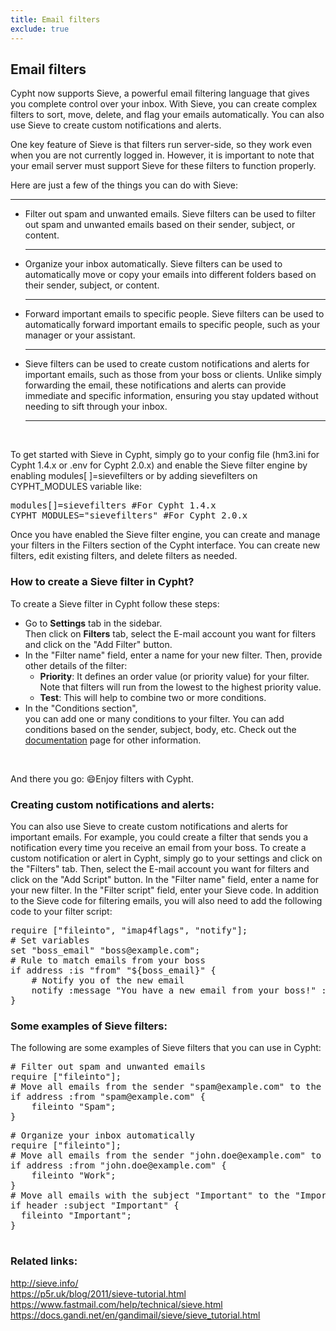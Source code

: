 ```yaml
---
title: Email filters
exclude: true
---
```

<h2>Email filters</h2>
<p>Cypht now supports Sieve, a powerful email filtering language that gives you complete control over your inbox. With
    Sieve, you can create complex filters to sort, move, delete, and flag your emails automatically. You can also use
    Sieve to create custom notifications and alerts.</p>
<p>One key feature of Sieve is that filters run server-side, so they work even when you are not currently logged in.
    However, it is important to note that your email server must support Sieve for these filters to function properly.
</p>
<p>Here are just a few of the things you can do with Sieve:</p>
<hr>
<ul>
    <li>
        Filter out spam and unwanted emails. Sieve filters can be used to filter out spam and unwanted emails based on
        their sender, subject, or content.
    </li>
    <hr>
    <li>
        Organize your inbox automatically. Sieve filters can be used to automatically move or copy your emails into
        different folders based on their sender, subject, or content.
    </li>
    <hr>
    <li>
        Forward important emails to specific people. Sieve filters can be used to automatically forward important emails
        to specific people, such as your manager or your assistant.
    </li>
    <hr>
    <li>
        Sieve filters can be used to create custom notifications and alerts for important emails, such as those from
        your boss or clients. Unlike simply forwarding the email, these notifications and alerts can provide immediate
        and specific information, ensuring you stay updated without needing to sift through your inbox.
    </li>
    <hr>
</ul>
<br />
<p> To get started with Sieve in Cypht, simply go to your config file (hm3.ini for Cypht 1.4.x or .env for Cypht 2.0.x)
    and enable the Sieve filter engine by enabling modules[ ]=sievefilters or by adding sievefilters on CYPHT_MODULES
    variable like:
<pre>modules[]=sievefilters #For Cypht 1.4.x
CYPHT_MODULES="sievefilters" #For Cypht 2.0.x</pre>
Once you have enabled the Sieve filter engine, you can create and manage your filters in the Filters section of the
Cypht interface. You can create new filters, edit existing filters, and delete filters as needed.
</p>
<h3>How to create a Sieve filter in Cypht?</h3>
<p>
    To create a Sieve filter in Cypht follow these steps:
</p>
<ul>
    <li>
        Go to <b>Settings</b> tab in the sidebar.<br />Then click on <b>Filters</b> tab, select the E-mail account you
        want for filters and click on the "Add Filter" button.
    </li>
    <li>
        In the "Filter name" field, enter a name for your new filter. Then, provide other details of the filter:<br>
        <ul>
            <li><b>Priority</b>: It defines an order value (or priority value) for your filter. Note that filters will
                run from the lowest to the highest priority value.</li>
            <li><b>Test</b>: This will help to combine two or more conditions.</li>
        </ul>
    </li>
    <li>
        In the "Conditions section", <br>
        you can add one or many conditions to your filter. You can add conditions based on the sender, subject, body,
        etc. Check out the <a href="documentation.html">documentation</a> page for other information.
    </li>
</ul>
<br />
<p>
    And there you go: 😄Enjoy filters with Cypht.
</p>
<h3>Creating custom notifications and alerts:
</h3>
<p>You can also use Sieve to create custom notifications and alerts for important emails. For example, you could create
    a filter that sends you a notification every time you receive an email from your boss.
    To create a custom notification or alert in Cypht, simply go to your settings and click on the "Filters" tab. Then,
    select the E-mail account you want for filters and click on the "Add Script" button.
    In the "Filter name" field, enter a name for your new filter. In the "Filter script" field, enter your Sieve code.
    In addition to the Sieve code for filtering emails, you will also need to add the following code to your filter
    script:
<pre>require ["fileinto", "imap4flags", "notify"];
# Set variables
set "boss_email" "boss@example.com";
# Rule to match emails from your boss
if address :is "from" "${boss_email}" {
    # Notify you of the new email
    notify :message "You have a new email from your boss!" :options ["Important"] :method "mailto:your-email@example.com";
}</pre>
</p>
<h3>Some examples of Sieve filters:
</h3>
<p>
    The following are some examples of Sieve filters that you can use in Cypht:
<pre># Filter out spam and unwanted emails
require ["fileinto"];
# Move all emails from the sender "spam@example.com" to the "Spam" folder
if address :from "spam@example.com" {
    fileinto "Spam";
}
</pre>
<pre># Organize your inbox automatically
require ["fileinto"];
# Move all emails from the sender "john.doe@example.com" to the "Work" folder
if address :from "john.doe@example.com" {
    fileinto "Work";
}
# Move all emails with the subject "Important" to the "Important" folder
if header :subject "Important" {
  fileinto "Important";
}
        </pre>
</p>
<h3>Related links:</h3>
<a href="http://sieve.info/">http://sieve.info/</a><br>
<a href="https://p5r.uk/blog/2011/sieve-tutorial.html">https://p5r.uk/blog/2011/sieve-tutorial.html</a><br>
<a href="https://www.fastmail.com/help/technical/sieve.html">https://www.fastmail.com/help/technical/sieve.html</a><br>
<a
    href="https://docs.gandi.net/en/gandimail/sieve/sieve_tutorial.html">https://docs.gandi.net/en/gandimail/sieve/sieve_tutorial.html</a>
<br /><br />
</section>